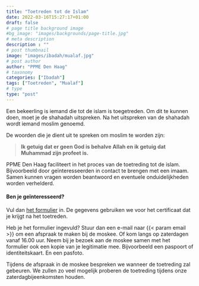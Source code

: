 ```yaml
---
title: "Toetreden tot de Islam"
date: 2022-03-16T15:27:17+01:00
draft: false
# page title background image
#bg_image: "images/backgrounds/page-title.jpg"
# meta description
description : ""
# post thumbnail
image: "images/ibadah/mualaf.jpg"
# post author
author: "PPME Den Haag"
# taxonomy
categories: ["Ibadah"]
tags: ["Toetreden", "Mualaf"]
# type
type: "post"
---
```


Een bekeerling is iemand die tot de islam is toegetreden. Om dit te kunnen doen, moet je de shahadah uitspreken. Na het uitspreken van de shahadah wordt iemand moslim genoemd.

De woorden die je dient uit te spreken om moslim te worden zijn:

> **Ik getuig dat er geen God is behalve Allah en ik getuig dat Muhammad zijn profeet is.**


PPME Den Haag faciliteert in het proces van de toetreding tot de islam. Bijvoorbeeld door geïnteresseerden in contact te brengen met een imaam. Samen kunnen vragen worden beantwoord en eventuele onduidelijkheden worden verhelderd.

 
#### Ben je geïnteresseerd?

 

Vul dan  [het formulier](/forms/Mualaf_Formulier_NL.docx)  in. De gegevens gebruiken we voor het certificaat dat je krijgt na het toetreden.

 

Heb je het formulier ingevuld? Stuur dan een e-mail naar {{< param email >}} om een afspraak te maken bij de moskee. Of kom langs op zaterdagen vanaf 16.00 uur. Neem bij je bezoek aan de moskee samen met het formulier ook een kopie van je legitimatie mee. Bijvoorbeeld een paspoort of identiteitskaart. En een pasfoto.

 

Tijdens de afspraak in de moskee bespreken we wanneer de toetreding zal gebeuren. We zullen zo veel mogelijk proberen de toetreding tijdens onze zaterdagbijeenkomsten houden.